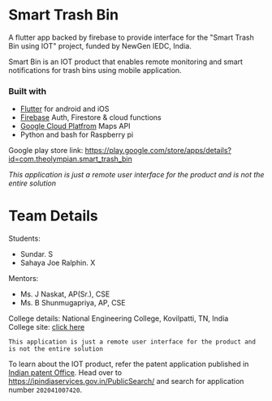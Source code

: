 # Smart Trash Bin

A flutter app backed by firebase to provide interface for the "Smart Trash Bin using IOT" project, funded by NewGen IEDC, India.

Smart Bin is an IOT product that enables remote monitoring and smart notifications for trash bins using mobile application.

### Built with
- [Flutter](https://flutter.dev) for android and iOS
- [Firebase](https://firebase.google.com) Auth, Firestore & cloud functions
- [Google Cloud Platfrom](https://cloud.google.com) Maps API
- Python and bash for Raspberry pi

Google play store link: https://play.google.com/store/apps/details?id=com.theolympian.smart_trash_bin

*This application is just a remote user interface for the product and is not the entire solution*

# Team Details
Students:
- Sundar. S
- Sahaya Joe Ralphin. X

Mentors:
- Ms. J Naskat, AP(Sr.), CSE
- Ms. B Shunmugapriya, AP, CSE

College details: National Engineering College, Kovilpatti, TN, India  
College site: [click here](https://nec.edu.in)

`This application is just a remote user interface for the product and is not the entire solution`

To learn about the IOT product, refer the patent application published in [Indian patent Office](https://ipindia.gov.in). Head over to https://ipindiaservices.gov.in/PublicSearch/ and search for application number `202041007420`.
